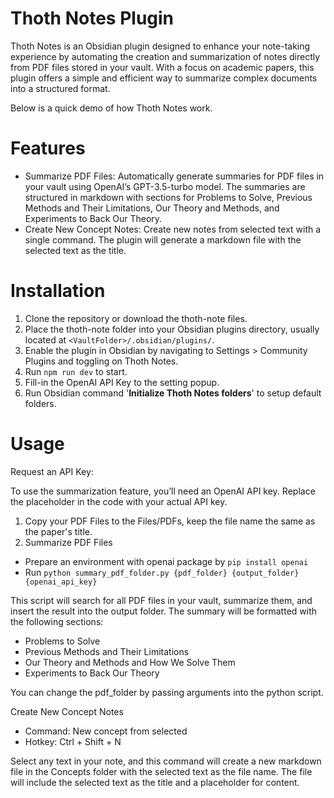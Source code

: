 # Thoth Notes Plugin

Thoth Notes is an Obsidian plugin designed to enhance your note-taking experience by automating the creation and summarization of notes directly from PDF files stored in your vault. With a focus on academic papers, this plugin offers a simple and efficient way to summarize complex documents into a structured format.

Below is a quick demo of how Thoth Notes work.

# Features

  - Summarize PDF Files: Automatically generate summaries for PDF files in your vault using OpenAI’s GPT-3.5-turbo model. The summaries are structured in markdown with sections for Problems to Solve, Previous Methods and Their Limitations, Our Theory and Methods, and Experiments to Back Our Theory.
  - Create New Concept Notes: Create new notes from selected text with a single command. The plugin will generate a markdown file with the selected text as the title.

# Installation

  1.	Clone the repository or download the thoth-note files.
  2.	Place the thoth-note folder into your Obsidian plugins directory, usually located at `<VaultFolder>/.obsidian/plugins/`.
  3.	Enable the plugin in Obsidian by navigating to Settings > Community Plugins and toggling on Thoth Notes.
  4.  Run `npm run dev` to start.
  5.  Fill-in the OpenAI API Key to the setting popup.
  6.  Run Obsidian command '**Initialize Thoth Notes folders**' to setup default folders.

# Usage

Request an API Key:

To use the summarization feature, you’ll need an OpenAI API key. Replace the placeholder in the code with your actual API key.

1. Copy your PDF Files to the Files/PDFs, keep the file name the same as the paper's title.
2. Summarize PDF Files

  - Prepare an environment with openai package by `pip install openai`
  - Run `python summary_pdf_folder.py {pdf_folder} {output_folder} {openai_api_key}`

This script will search for all PDF files in your vault, summarize them, and insert the result into the output folder. The summary will be formatted with the following sections:

  - Problems to Solve
  - Previous Methods and Their Limitations
  - Our Theory and Methods and How We Solve Them
  - Experiments to Back Our Theory

You can change the pdf_folder by passing arguments into the python script.

Create New Concept Notes

  - Command: New concept from selected
  - Hotkey: Ctrl + Shift + N

Select any text in your note, and this command will create a new markdown file in the Concepts folder with the selected text as the file name. The file will include the selected text as the title and a placeholder for content.
